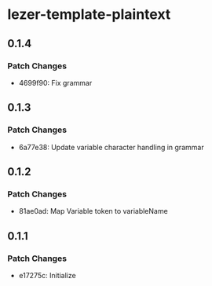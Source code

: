 # lezer-template-plaintext

## 0.1.4

### Patch Changes

- 4699f90: Fix grammar

## 0.1.3

### Patch Changes

- 6a77e38: Update variable character handling in grammar

## 0.1.2

### Patch Changes

- 81ae0ad: Map Variable token to variableName

## 0.1.1

### Patch Changes

- e17275c: Initialize
